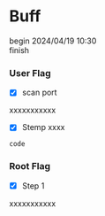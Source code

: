 Buff
===

begin 2024/04/19 10:30  
finish 

###  User Flag

- [x] scan port

xxxxxxxxxxx

- [x] Stemp xxxx

```
code
```

###  Root Flag

- [x] Step 1

xxxxxxxxxxx
